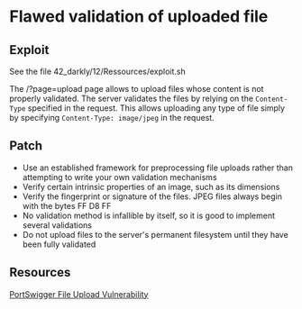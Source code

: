 # Flawed validation of uploaded file


## Exploit

See the file 42_darkly/12/Ressources/exploit.sh

The /?page=upload page allows to upload files whose content is not properly validated.
The server validates the files by relying on the `Content-Type` specified in the request.
This allows uploading any type of file simply by specifying `Content-Type: image/jpeg` in the request.

## Patch

- Use an established framework for preprocessing file uploads rather than attempting to write your own validation mechanisms
- Verify certain intrinsic properties of an image, such as its dimensions
- Verify the fingerprint or signature of the files. JPEG files always begin with the bytes FF D8 FF
- No validation method is infallible by itself, so it is good to implement several validations
- Do not upload files to the server's permanent filesystem until they have been fully validated


## Resources

[PortSwigger File Upload Vulnerability](https://portswigger.net/web-security/file-upload)
